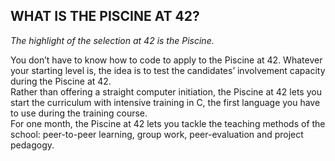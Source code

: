 ## WHAT IS THE PISCINE AT 42?

*_The highlight of the selection at 42 is the Piscine._*

You don’t have to know how to code to apply to the Piscine at 42. Whatever your starting level is, the idea is to test the candidates’ involvement capacity during the Piscine at 42.
<br>
Rather than offering a straight computer initiation, the Piscine at 42 lets you start the curriculum with intensive training in C, the first language you have to use during the training course.
<br>
For one month, the Piscine at 42 lets you tackle the teaching methods of the school: peer-to-peer learning, group work, peer-evaluation and project pedagogy.
